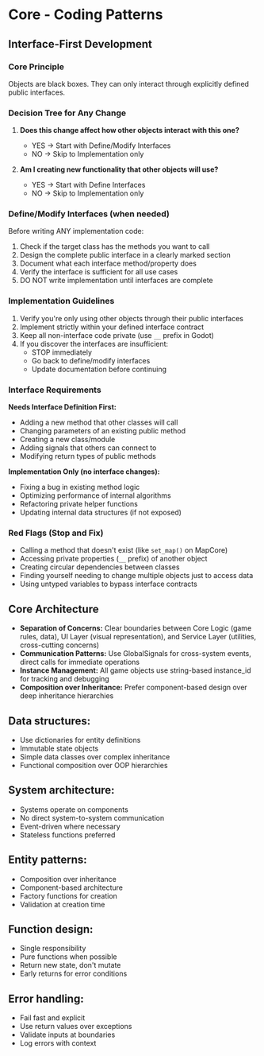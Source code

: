 # Core - Coding Patterns

## Interface-First Development

### Core Principle
Objects are black boxes. They can only interact through explicitly defined public interfaces.

### Decision Tree for Any Change

1. **Does this change affect how other objects interact with this one?**
   - YES → Start with Define/Modify Interfaces
   - NO → Skip to Implementation only

2. **Am I creating new functionality that other objects will use?**
   - YES → Start with Define Interfaces
   - NO → Skip to Implementation only

### Define/Modify Interfaces (when needed)

Before writing ANY implementation code:
1. Check if the target class has the methods you want to call
2. Design the complete public interface in a clearly marked section
3. Document what each interface method/property does
4. Verify the interface is sufficient for all use cases
5. DO NOT write implementation until interfaces are complete

### Implementation Guidelines

1. Verify you're only using other objects through their public interfaces
2. Implement strictly within your defined interface contract
3. Keep all non-interface code private (use `__` prefix in Godot)
4. If you discover the interfaces are insufficient:
   - STOP immediately
   - Go back to define/modify interfaces
   - Update documentation before continuing

### Interface Requirements

**Needs Interface Definition First:**
- Adding a new method that other classes will call
- Changing parameters of an existing public method
- Creating a new class/module
- Adding signals that others can connect to
- Modifying return types of public methods

**Implementation Only (no interface changes):**
- Fixing a bug in existing method logic
- Optimizing performance of internal algorithms
- Refactoring private helper functions
- Updating internal data structures (if not exposed)

### Red Flags (Stop and Fix)

- Calling a method that doesn't exist (like `set_map()` on MapCore)
- Accessing private properties (`__` prefix) of another object
- Creating circular dependencies between classes
- Finding yourself needing to change multiple objects just to access data
- Using untyped variables to bypass interface contracts

## Core Architecture

- **Separation of Concerns:** Clear boundaries between Core Logic (game rules, data), UI Layer (visual representation), and Service Layer (utilities, cross-cutting concerns)
- **Communication Patterns:** Use GlobalSignals for cross-system events, direct calls for immediate operations
- **Instance Management:** All game objects use string-based instance_id for tracking and debugging
- **Composition over Inheritance:** Prefer component-based design over deep inheritance hierarchies

## Data structures:
- Use dictionaries for entity definitions
- Immutable state objects
- Simple data classes over complex inheritance
- Functional composition over OOP hierarchies

## System architecture:
- Systems operate on components
- No direct system-to-system communication
- Event-driven where necessary
- Stateless functions preferred

## Entity patterns:
- Composition over inheritance
- Component-based architecture
- Factory functions for creation
- Validation at creation time

## Function design:
- Single responsibility
- Pure functions when possible
- Return new state, don't mutate
- Early returns for error conditions

## Error handling:
- Fail fast and explicit
- Use return values over exceptions
- Validate inputs at boundaries
- Log errors with context
